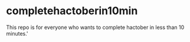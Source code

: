 # completehactoberin10min
This repo is for everyone who wants to complete hactober in less than 10 minutes.'
